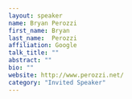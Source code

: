 ```yaml
---
layout: speaker
name: Bryan Perozzi
first_name: Bryan
last_name:  Perozzi
affiliation: Google
talk_title: ""
abstract: ""
bio: ""
website: http://www.perozzi.net/
category: "Invited Speaker"
---
```

